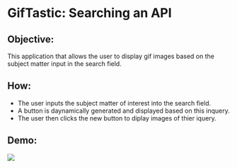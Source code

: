 # GifTastic: Searching an API

## Objective:
This application that allows the user to display gif images based on the subject matter input in the search field.

## How:
* The user inputs the subject matter of interest into the search field.
* A button is daynamically generated and displayed based on this inquery.
* The user then clicks the new button to diplay images of thier iquery.

## Demo:
<img src="https://github.com/efinfl/GifTastic/blob/master/GifTastic_Demo.gif">
